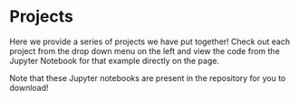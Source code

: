 # Projects

Here we provide a series of projects we have put together!
Check out each project from the drop down menu on the left and view the code
from the Jupyter Notebook for that example directly on the page.

Note that these Jupyter notebooks are present in the repository for you to
download!
